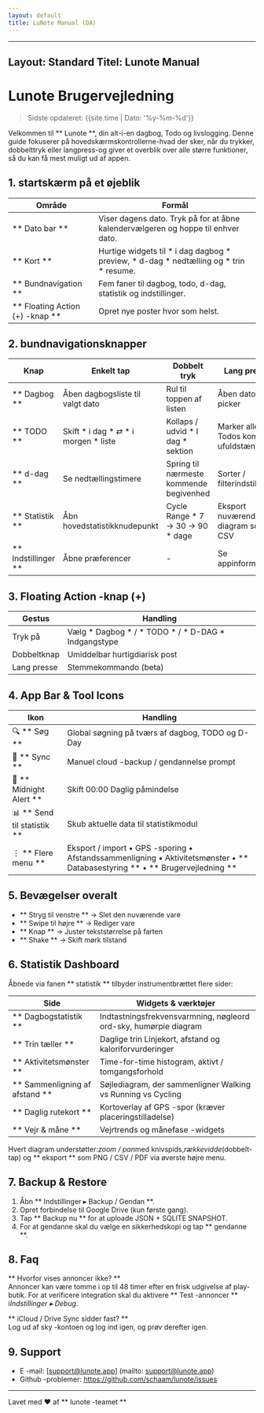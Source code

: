```yaml
---
layout: default
title: LuNote Manual (DA)
---
```


---
Layout: Standard
Titel: Lunote Manual
---

# Lunote Brugervejledning

> Sidste opdateret: {{site.time | Dato: '%y-%m-%d'}}

Velkommen til ** Lunote **, din alt-i-en dagbog, Todo og livslogging. Denne guide fokuserer på hovedskærmskontrollerne-hvad der sker, når du trykker, dobbelttryk eller langpress-og giver et overblik over alle større funktioner, så du kan få mest muligt ud af appen.

## 1. startskærm på et øjeblik

| Område | Formål |
| ------ | --------- |
| ** Dato bar ** | Viser dagens dato. Tryk på for at åbne kalendervælgeren og hoppe til enhver dato. |
| ** Kort ** | Hurtige widgets til * i dag dagbog * preview, * d-dag * nedtælling og * trin * resume. |
| ** Bundnavigation ** | Fem faner til dagbog, todo, d-dag, statistik og indstillinger. |
| ** Floating Action (+) -knap ** | Opret nye poster hvor som helst. |

## 2. bundnavigationsknapper

| Knap | Enkelt tap | Dobbelt tryk | Lang presse |
| -------- | ----------- | ----------- | ------------ |
| ** Dagbog ** | Åben dagbogsliste til valgt dato | Rul til toppen af ​​listen | Åben dato picker |
| ** TODO ** | Skift * i dag * ⇄ * i morgen * liste | Kollaps / udvid * I dag * sektion | Marker alle Todos komplet / ufuldstændig |
| ** d-dag ** | Se nedtællingstimere | Spring til nærmeste kommende begivenhed | Sorter / filterindstillinger |
| ** Statistik ** | Åbn hovedstatistikknudepunkt | Cycle Range * 7 → 30 → 90 * dage | Eksport nuværende diagram som CSV |
| ** Indstillinger ** | Åbne præferencer | - | Se appinformation |

## 3. Floating Action -knap (+)

| Gestus | Handling |
| --------- | -------- |
| Tryk på | Vælg * Dagbog * / * TODO * / * D-DAG * Indgangstype |
| Dobbeltknap | Umiddelbar hurtigdiarisk post |
| Lang presse | Stemmekommando (beta) |

## 4. App Bar & Tool Icons

| Ikon | Handling |
| ------ | -------- |
| 🔍 ** Søg ** | Global søgning på tværs af dagbog, TODO og D-Day |
| 🔄 ** Sync ** | Manuel cloud -backup / gendannelse prompt |
| 🔔 ** Midnight Alert ** | Skift 00:00 Daglig påmindelse |
| 📊 ** Send til statistik ** | Skub aktuelle data til statistikmodul |
| ⋮ ** Flere menu ** | Eksport / import • GPS -sporing • Afstandssammenligning • Aktivitetsmønster • ** Databasestyring ** • ** Brugervejledning ** |

## 5. Bevægelser overalt

- ** Stryg til venstre ** → Slet den nuværende vare
- ** Swipe til højre ** → Rediger vare
- ** Knap ** → Juster tekststørrelse på farten
- ** Shake ** → Skift mørk tilstand

## 6. Statistik Dashboard

Åbnede via fanen ** statistik ** tilbyder instrumentbrættet flere sider:

| Side | Widgets & værktøjer |
| ------ | ----------------- |
| ** Dagbogstatistik ** | Indtastningsfrekvensvarmning, nøgleord ord-sky, humørpie diagram |
| ** Trin tæller ** | Daglige trin Linjekort, afstand og kaloriforvurderinger |
| ** Aktivitetsmønster ** | Time-for-time histogram, aktivt / tomgangsforhold |
| ** Sammenligning af afstand ** | Søjlediagram, der sammenligner Walking vs Running vs Cycling |
| ** Daglig rutekort ** | Kortoverlay af GPS -spor (kræver placeringstilladelse) |
| ** Vejr & måne ** | Vejrtrends og månefase -widgets |

Hvert diagram understøtter:*zoom / pan*med knivspids,*rækkevidde*(dobbelt-tap) og ** eksport ** som PNG / CSV / PDF via øverste højre menu.

## 7. Backup & Restore

1. Åbn ** Indstillinger ▸ Backup / Gendan **.
2. Opret forbindelse til Google Drive (kun første gang).
3. Tap ** Backup nu ** for at uploade JSON + SQLITE SNAPSHOT.
4. For at gendanne skal du vælge en sikkerhedskopi og tap ** gendanne **.

## 8. Faq

** Hvorfor vises annoncer ikke? **  
Annoncer kan være tomme i op til 48 timer efter en frisk udgivelse af play-butik. For at verificere integration skal du aktivere ** Test -annoncer ** i*Indstillinger ▸ Debug*.

** iCloud / Drive Sync sidder fast? **  
Log ud af sky -kontoen og log ind igen, og prøv derefter igen.

## 9. Support

- E -mail: [support@lunote.app] (mailto: support@lunote.app)
- Github -problemer: <https://github.com/schaam/lunote/issues>

---
Lavet med ❤ af ** lunote -teamet **
